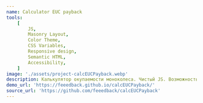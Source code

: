 ```yaml
---
name: Calculator EUC payback
tools:
    [
        JS,
        Masonry Layout,
        Color Theme,
        CSS Variables,
        Responsive design,
        Semantic HTML,
        Accessibility,
    ]
image: './assets/project-calcEUCPayback.webp'
description: Калькулятор окупаемости моноколеса. Чистый JS. Возможность плавной смены цветовой схемы. Семантическая вёрстка, адаптивный и доступный дизайн.
demo_url: 'https://feeedback.github.io/calcEUCPayback/'
source_url: 'https://github.com/feeedback/calcEUCPayback'
---
```


